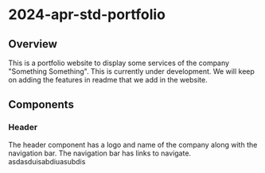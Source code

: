 # 2024-apr-std-portfolio

## Overview

This is a portfolio website to display some services of the company "Something Something". 
This is currently under development. We will keep on adding the features in readme that we add in the website.

## Components

### Header
The header component has a logo and name of the company along with the navigation bar. The navigation bar has links to navigate. asdasduisabdiuasubdis